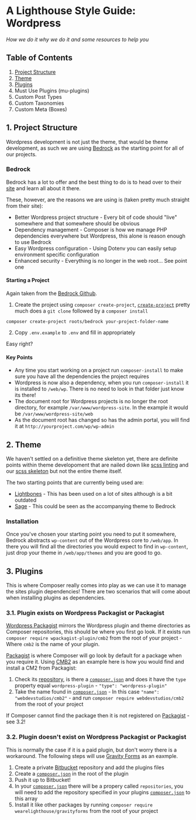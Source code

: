 # A Lighthouse Style Guide: Wordpress

*How we do it why we do it and some resources to help you*

## Table of Contents

1. [Project Structure](#project-structure)
2. [Theme](#theme)
3. [Plugins](#plugins)
3. Must Use Plugins (mu-plugins)
5. Custom Post Types
6. Custom Taxonomies
7. Custom Meta (Boxes)

## 1. Project Structure

Wordpress development is not just the theme, that would be theme development, as such we are using [Bedrock](https://github.com/roots/bedrock) as the starting point for all of our projects.

### Bedrock

Bedrock has a lot to offer and the best thing to do is to head over to their [site](https://roots.io/bedrock/) and learn all about it there.

These, however, are the reasons we are using is (taken pretty much straight from their site):

* Better Wordpress project structure - Every bit of code should "live" somewhere and that somewhere should be obvious 
* Dependency management - Composer is how we manage PHP dependencies everywhere but Wordpress, this alone is reason enough to use Bedrock
* Easy Wordpress configuration - Using Dotenv you can easily setup environment specific configuration
* Enhanced security - Everything is no longer in the web root... See point one

#### Starting a Project

Again taken from the [Bedrock Github](https://github.com/roots/bedrock).

1. Create the project using `composer create-project`, [`create-project`](https://getcomposer.org/doc/03-cli.md#create-project) pretty much does a `git clone` followed by a `composer install`  

  `composer create-project roots/bedrock your-project-folder-name`
  
2. Copy `.env.example` to `.env` and fill in appropriately

Easy right?

#### Key Points

* Any time you start working on a project run `composer-install` to make sure you have all the dependencies the project requires
* Wordpress is now also a dependency, when you run `composer-install` it is installed to `/web/wp`. There is no need to look in that folder just know its there!
* The document root for Wordpress projects is no longer the root directory, for example `/var/www/wordpress-site`. In the example it would be `/var/www/wordpress-site/web`
* As the document root has changed so has the admin portal, you will find it at `http://yourproject.com/wp/wp-admin`

## 2. Theme

We haven't settled on a definitive theme skeleton yet, there are definite points within theme developoment that are nailed down like [scss linting](https://github.com/wearelighthouse/linthouse-scss) and our [scss skeleton](https://github.com/wearelighthouse/lightbones-scss) but not the entire theme itself.

The two starting points that are currently being used are:

* [Lightbones](https://bitbucket.org/wearelighthouse/lightbones) - This has been used on a lot of sites although is a bit outdated
* [Sage](https://github.com/roots/sage) - This could be seen as the accompanying theme to Bedrock

### Installation

Once you've chosen your starting point you need to put it somewhere, Bedrock abstracts `wp-content` out of the Wordpress core to `/web/app`. In there you will find all the directories you would expect to find in `wp-content`, just drop your theme in `/web/app/themes` and you are good to go.

## 3. Plugins

This is where Composer really comes into play as we can use it to manage the sites plugin dependencies! There are two scenarios that will come about when installing plugins as dependencies.

### 3.1. Plugin exists on Wordpress Packagist or Packagist

[Wordpress Packagist](https://wpackagist.org/) mirrors the Wordpress plugin and theme directories as Composer repositories, this should be where you first go look. If it exists run `composer require wpackagist-plugin/cmb2` from the root of your project - Where `cmb2` is the name of your plugin.

[Packagist](https://packagist.org/) is where Composer will go look by default for a package when you require it. Using [CMB2](https://github.com/WebDevStudios/Custom-Metaboxes-and-Fields-for-WordPress) as an example here is how you would find and install a CM2 from Packagist:

1. Check its [repository](https://github.com/WebDevStudios/Custom-Metaboxes-and-Fields-for-WordPress), is there a [`composer.json`](https://github.com/WebDevStudios/CMB2/blob/trunk/composer.json) and does it have the `type` property equal `wordpress-plugin` -  `"type": "wordpress-plugin"`
2. Take the name found in [`composer.json`](https://github.com/WebDevStudios/CMB2/blob/trunk/composer.json) - In this case `"name": "webdevstudios/cmb2"` - and run `composer require webdevstudios/cmb2` from the root of your project

If Composer cannot find the package then it is not registered on [Packagist](https://packagist.org/) - see 3.2!

### 3.2. Plugin doesn't exist on Wordpress Packagist or Packagist

This is normally the case if it is a paid plugin, but don't worry there is a workaround. The following steps will use [Gravity Forms](https://bitbucket.org/wearelighthouse/gravityforms) as an eaxmple.

1. Create a private [Bitbucket](https://bitbucket.org/wearelighthouse/gravityforms) repository and add the plugins files
2. Create a [`composer.json`](https://bitbucket.org/wearelighthouse/gravityforms/src/6edeeb7f6158c3e903c25f32b648fef3c91b5160/composer.json?at=master&fileviewer=file-view-default) in the root of the plugin
3. Push it up to Bitbucket!
4. In your [`composer.json`](https://bitbucket.org/wearelighthouse/donatemate/src/765e9dca5a26701d1a17e1c07be6c5465fea4305/composer.json?at=master&fileviewer=file-view-default#composer.json-29) there will be a propery called `repositories`, you will need to add the repository specified in your plugins [`composer.json`](https://bitbucket.org/wearelighthouse/gravityforms/src/6edeeb7f6158c3e903c25f32b648fef3c91b5160/composer.json?at=master&fileviewer=file-view-default#composer.json-4) to this array
5. Install it like other packages by running  `composer require wearelighthouse/gravityforms` from the root of your project
